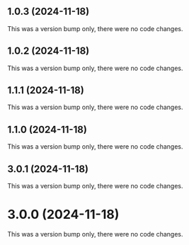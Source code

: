 ## 1.0.3 (2024-11-18)

This was a version bump only, there were no code changes.

## 1.0.2 (2024-11-18)

This was a version bump only, there were no code changes.

## 1.1.1 (2024-11-18)

This was a version bump only, there were no code changes.

## 1.1.0 (2024-11-18)

This was a version bump only, there were no code changes.

## 3.0.1 (2024-11-18)

This was a version bump only, there were no code changes.

# 3.0.0 (2024-11-18)

This was a version bump only, there were no code changes.